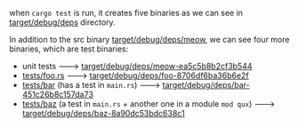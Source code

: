 when `cargo test` is run, it creates five binaries as we can see in [target/debug/deps](https://github.com/yottabytt/mwe-rust-integration/tree/main/meow/target/debug/deps) directory. 

In addition to the src binary [target/debug/deps/meow](https://github.com/yottabytt/mwe-rust-integration/blob/main/meow/target/debug/deps/meow), we can see four more binaries, which are test binaries:
 -  unit tests ---> [target/debug/deps/meow-ea5c5b8b2cf3b544](https://github.com/yottabytt/mwe-rust-integration/blob/main/meow/target/debug/deps/meow-ea5c5b8b2cf3b544)
 -  [tests/foo.rs](https://github.com/yottabytt/mwe-rust-integration/blob/main/meow/tests/foo.rs) ---> [target/debug/deps/foo-8706df6ba36b6e2f](https://github.com/yottabytt/mwe-rust-integration/blob/main/meow/target/debug/deps/foo-8706df6ba36b6e2f)
 -  [tests/bar](https://github.com/yottabytt/mwe-rust-integration/tree/main/meow/tests/bar) (has a test in `main.rs`) ---> [target/debug/deps/bar-451c26b8c157da73](https://github.com/yottabytt/mwe-rust-integration/blob/main/meow/target/debug/deps/bar-451c26b8c157da73)
 -  [tests/baz](https://github.com/yottabytt/mwe-rust-integration/tree/main/meow/tests/baz) (a test in `main.rs` + another one in a module `mod qux`) ---> [target/debug/deps/baz-8a90dc53bdc638c1](https://github.com/yottabytt/mwe-rust-integration/blob/main/meow/target/debug/deps/baz-8a90dc53bdc638c1)


